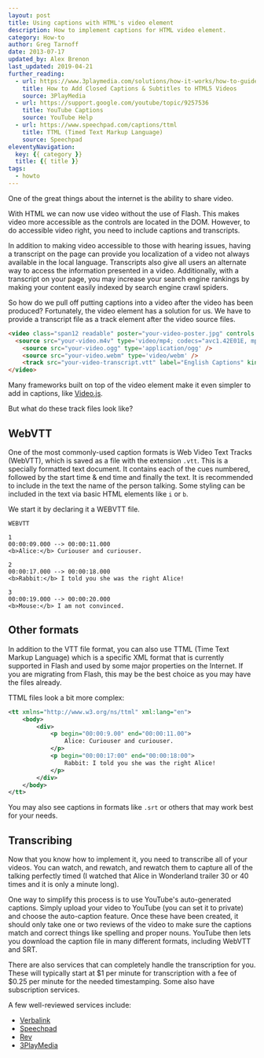 ```yaml
---
layout: post
title: Using captions with HTML's video element
description: How to implement captions for HTML video element.
category: How-to
author: Greg Tarnoff
date: 2013-07-17
updated_by: Alex Brenon
last_updated: 2019-04-21
further_reading:
  - url: https://www.3playmedia.com/solutions/how-it-works/how-to-guides/html5-video-captioning/
    title: How to Add Closed Captions & Subtitles to HTML5 Videos
    source: 3PlayMedia
  - url: https://support.google.com/youtube/topic/9257536
    title: YouTube Captions
    source: YouTube Help
  - url: https://www.speechpad.com/captions/ttml
    title: TTML (Timed Text Markup Language)
    source: Speechpad
eleventyNavigation:
  key: {{ category }}
  title: {{ title }}
tags:
  - howto
---
```


One of the great things about the internet is the ability to share video.

With HTML we can now use video without the use of Flash. This makes video more accessible as the controls are located in the DOM. However, to do accessible video right, you need to include captions and transcripts.

In addition to making video accessible to those with hearing issues, having a transcript on the page can provide you localization of a video not always available in the local language. Transcripts also give all users an alternate way to access the information presented in a video. Additionally, with a transcript on your page, you may increase your search engine rankings by making your content easily indexed by search engine crawl spiders.

So how do we pull off putting captions into a video after the video has been produced? Fortunately, the video element has a solution for us. We have to provide a transcript file as a track element after the video source files.

```html
<video class="span12 readable" poster="your-video-poster.jpg" controls title="My Movie">
  <source src="your-video.m4v" type='video/mp4; codecs="avc1.42E01E, mp4a.40.2"' />
	<source src="your-video.ogg" type='application/ogg' />
	<source src="your-video.webm" type='video/webm' />
	<track src="your-video-transcript.vtt" label="English Captions" kind="subtitles" srclang="en-us" default />
</video>
```

Many frameworks built on top of the video element make it even simpler to add in captions, like [Video.js](https://videojs.com/).

But what do these track files look like?


## WebVTT

One of the most commonly-used caption formats is Web Video Text Tracks (WebVTT), which is saved as a file with the extension `.vtt`. This is a specially formatted text document. It contains each of the cues numbered, followed by the start time & end time and finally the text. It is recommended to include in the text the name of the person talking. Some styling can be included in the text via basic HTML elements like `i` or `b`.

We start it by declaring it a WEBVTT file.

```
WEBVTT

1
00:00:09.000 --> 00:00:11.000
<b>Alice:</b> Curiouser and curiouser.

2
00:00:17.000 --> 00:00:18.000
<b>Rabbit:</b> I told you she was the right Alice!

3
00:00:19.000 --> 00:00:20.000
<b>Mouse:</b> I am not convinced.
```


## Other formats

In addition to the VTT file format, you can also use TTML (Time Text Markup Language) which is a specific XML format that is currently supported in Flash and used by some major properties on the Internet. If you are migrating from Flash, this may be the best choice as you may have the files already.

TTML files look a bit more complex:

```xml
<tt xmlns="http://www.w3.org/ns/ttml" xml:lang="en">
	<body>
		<div>
			<p begin="00:00:9.00" end="00:00:11.00">
				Alice: Curiouser and curiouser.
			</p>
			<p begin="00:00:17:00" end="00:00:18:00">
				Rabbit: I told you she was the right Alice!
			</p>
		</div>
	</body>
</tt>
```

You may also see captions in formats like `.srt` or others that may work best for your needs.


## Transcribing

Now that you know how to implement it, you need to transcribe all of your videos. You can watch, and rewatch, and rewatch them to capture all of the talking perfectly timed (I watched that Alice in Wonderland trailer 30 or 40 times and it is only a minute long).

One way to simplify this process is to use YouTube's auto-generated captions. Simply upload your video to YouTube (you can set it to private) and choose the auto-caption feature. Once these have been created, it should only take one or two reviews of the video to make sure the captions match and correct things like spelling and proper nouns. YouTube then lets you download the caption file in many different formats, including WebVTT and SRT.

There are also services that can completely handle the transcription for you. These will typically start at $1 per minute for transcription with a fee of $0.25 per minute for the needed timestamping. Some also have subscription services.

A few well-reviewed services include:

- [Verbalink](https://www.verbalink.io/)
- [Speechpad](https://www.speechpad.com/)
- [Rev](https://www.rev.com/transcription)
- [3PlayMedia](https://www.3playmedia.com/)
